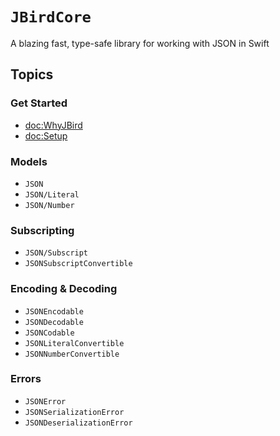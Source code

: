 # ``JBirdCore``

A blazing fast, type-safe library for working with JSON in Swift

## Topics

### Get Started

- <doc:WhyJBird>
- <doc:Setup>

### Models

- ``JSON``
- ``JSON/Literal``
- ``JSON/Number``

### Subscripting

- ``JSON/Subscript``
- ``JSONSubscriptConvertible``

### Encoding & Decoding

- ``JSONEncodable``
- ``JSONDecodable``
- ``JSONCodable``
- ``JSONLiteralConvertible``
- ``JSONNumberConvertible``

### Errors

- ``JSONError``
- ``JSONSerializationError``
- ``JSONDeserializationError``
